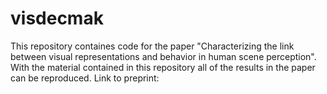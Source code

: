 # visdecmak
This repository containes code for the paper "Characterizing the link between visual representations and behavior in human scene perception". With the material contained in this repository all of the results in the paper can be reproduced. Link to preprint: 
